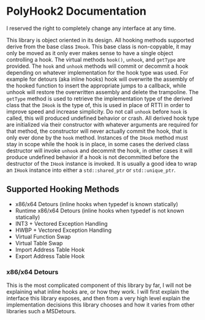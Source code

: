 # PolyHook2 Documentation
I reserved the right to completely change any interface at any time.

This library is object oriented in its design. All hooking methods supported derive from the base class ```IHook```. This base class is non-copyable, it may only be moved as it only ever makes sense to have a single object controlling a hook. The virtual methods ```hook()```, ```unhook```, and ```getType``` are provided. The ```hook``` and ```unhook``` methods will commit or decommit a hook depending on whatever implementation for the hook type was used. For example for detours (aka inline hooks) hook will overwrite the assembly of the hooked function to insert the appropriate jumps to a callback, while unhook will restore the overwritten assembly and delete the trampoline. The ```getType``` method is used to retrieve the implementation type of the derived class that the ```IHook``` is the type of, this is used in place of RTTI in order to improve speed and increase simplicity. Do not call ```unhook``` before ```hook``` is called, this will produced undefined behavior or crash. All derived hook type are initialized via their constructor with whatever arguments are required for that method, the constructor will never actually commit the hook, that is only ever done by the ```hook``` method. Instances of the ```IHook``` method must stay in scope while the hook is in place, in some cases the derived class destructor will invoke ```unhook``` and decommit the hook, in other cases it will produce undefined behavior if a hook is not decommitted before the destructor of the ```IHook``` instance is invoked. It is usually a good idea to wrap an ```IHook``` instance into either a ```std::shared_ptr``` or ```std::unique_ptr```.

## Supported Hooking Methods

* x86/x64 Detours (inline hooks when typedef is known statically)
* Runtime x86/x64 Detours (inline hooks when typedef is not known statically)
* INT3 + Vectored Exception Handling
* HWBP + Vectored Exception Handling
* Virtual Function Swap
* Virtual Table Swap
* Import Address Table Hook
* Export Address Table Hook

### x86/x64 Detours

This is the most complicated component of this library by far, I will not be explaining what inline hooks are, or how they work. I will first explain the interface this library exposes, and then from a very high level explain the implementation decisions this library chooses and how it varies from other libraries such a MSDetours.